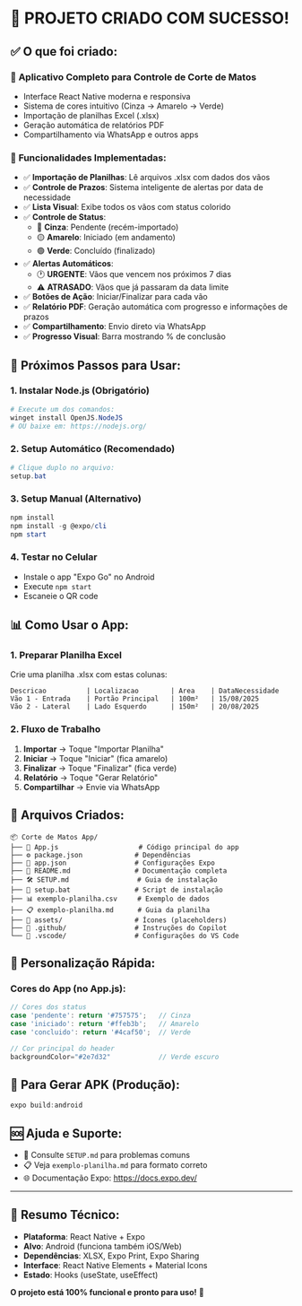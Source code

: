 # 🎉 PROJETO CRIADO COM SUCESSO! 

## ✅ O que foi criado:

### 📱 **Aplicativo Completo para Controle de Corte de Matos**
- Interface React Native moderna e responsiva
- Sistema de cores intuitivo (Cinza → Amarelo → Verde)
- Importação de planilhas Excel (.xlsx)
- Geração automática de relatórios PDF
- Compartilhamento via WhatsApp e outros apps

### 🎯 **Funcionalidades Implementadas:**
- ✅ **Importação de Planilhas**: Lê arquivos .xlsx com dados dos vãos
- ✅ **Controle de Prazos**: Sistema inteligente de alertas por data de necessidade
- ✅ **Lista Visual**: Exibe todos os vãos com status colorido
- ✅ **Controle de Status**: 
  - 🔘 **Cinza**: Pendente (recém-importado)
  - 🟡 **Amarelo**: Iniciado (em andamento)
  - 🟢 **Verde**: Concluído (finalizado)
- ✅ **Alertas Automáticos**: 
  - 🕐 **URGENTE**: Vãos que vencem nos próximos 7 dias
  - ⚠️ **ATRASADO**: Vãos que já passaram da data limite
- ✅ **Botões de Ação**: Iniciar/Finalizar para cada vão
- ✅ **Relatório PDF**: Geração automática com progresso e informações de prazos
- ✅ **Compartilhamento**: Envio direto via WhatsApp
- ✅ **Progresso Visual**: Barra mostrando % de conclusão

## 🚀 **Próximos Passos para Usar:**

### 1. **Instalar Node.js** (Obrigatório)
```powershell
# Execute um dos comandos:
winget install OpenJS.NodeJS
# OU baixe em: https://nodejs.org/
```

### 2. **Setup Automático** (Recomendado)
```powershell
# Clique duplo no arquivo:
setup.bat
```

### 3. **Setup Manual** (Alternativo)
```powershell
npm install
npm install -g @expo/cli
npm start
```

### 4. **Testar no Celular**
- Instale o app "Expo Go" no Android
- Execute `npm start`
- Escaneie o QR code

## 📊 **Como Usar o App:**

### 1. **Preparar Planilha Excel**
Crie uma planilha .xlsx com estas colunas:
```
Descricao          | Localizacao        | Area    | DataNecessidade
Vão 1 - Entrada    | Portão Principal   | 100m²   | 15/08/2025
Vão 2 - Lateral    | Lado Esquerdo      | 150m²   | 20/08/2025
```

### 2. **Fluxo de Trabalho**
1. **Importar** → Toque "Importar Planilha"
2. **Iniciar** → Toque "Iniciar" (fica amarelo)
3. **Finalizar** → Toque "Finalizar" (fica verde)
4. **Relatório** → Toque "Gerar Relatório" 
5. **Compartilhar** → Envie via WhatsApp

## 📁 **Arquivos Criados:**

```
📦 Corte de Matos App/
├── 📱 App.js                    # Código principal do app
├── ⚙️ package.json             # Dependências
├── 🔧 app.json                 # Configurações Expo
├── 📖 README.md                # Documentação completa
├── 🛠️ SETUP.md                 # Guia de instalação
├── 🚀 setup.bat                # Script de instalação
├── 📊 exemplo-planilha.csv     # Exemplo de dados
├── 📋 exemplo-planilha.md      # Guia da planilha
├── 🎨 assets/                  # Ícones (placeholders)
├── 📁 .github/                 # Instruções do Copilot
└── 🔨 .vscode/                 # Configurações do VS Code
```

## 🎨 **Personalização Rápida:**

### Cores do App (no App.js):
```javascript
// Cores dos status
case 'pendente': return '#757575';   // Cinza
case 'iniciado': return '#ffeb3b';   // Amarelo
case 'concluido': return '#4caf50';  // Verde

// Cor principal do header
backgroundColor="#2e7d32"            // Verde escuro
```

## 📱 **Para Gerar APK (Produção):**
```powershell
expo build:android
```

## 🆘 **Ajuda e Suporte:**
- 📖 Consulte `SETUP.md` para problemas comuns
- 📋 Veja `exemplo-planilha.md` para formato correto
- 🌐 Documentação Expo: https://docs.expo.dev/

---

## 🎯 **Resumo Técnico:**
- **Plataforma**: React Native + Expo
- **Alvo**: Android (funciona também iOS/Web)
- **Dependências**: XLSX, Expo Print, Expo Sharing
- **Interface**: React Native Elements + Material Icons
- **Estado**: Hooks (useState, useEffect)

**O projeto está 100% funcional e pronto para uso!** 🚀
